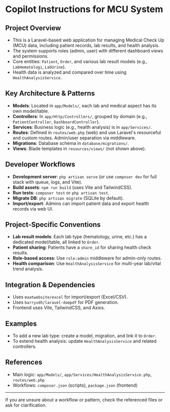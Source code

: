 # Copilot Instructions for MCU System

## Project Overview
- This is a Laravel-based web application for managing Medical Check Up (MCU) data, including patient records, lab results, and health analysis.
- The system supports roles (admin, user) with different dashboard views and permissions.
- Core entities: `Patient`, `Order`, and various lab result models (e.g., `LabHematologi`, `LabUrine`).
- Health data is analyzed and compared over time using `HealthAnalysisService`.

## Key Architecture & Patterns
- **Models**: Located in `app/Models/`, each lab and medical aspect has its own model/table.
- **Controllers**: In `app/Http/Controllers/`, grouped by domain (e.g., `PatientController`, `DashboardController`).
- **Services**: Business logic (e.g., health analysis) is in `app/Services/`.
- **Routes**: Defined in `routes/web.php` (web) and use Laravel's resourceful and custom routes. Admin/user separation via middleware.
- **Migrations**: Database schema in `database/migrations/`.
- **Views**: Blade templates in `resources/views/` (not shown above).

## Developer Workflows
- **Development server**: `php artisan serve` (or use `composer dev` for full stack with queue, logs, and Vite).
- **Build assets**: `npm run build` (uses Vite and TailwindCSS).
- **Run tests**: `composer test` or `php artisan test`.
- **Migrate DB**: `php artisan migrate` (SQLite by default).
- **Import/export**: Admins can import patient data and export health records via web UI.

## Project-Specific Conventions
- **Lab result models**: Each lab type (hematology, urine, etc.) has a dedicated model/table, all linked to `Order`.
- **Patient sharing**: Patients have a `share_id` for sharing health check results.
- **Role-based access**: Use `role:admin` middleware for admin-only routes.
- **Health comparison**: Use `HealthAnalysisService` for multi-year lab/vital trend analysis.

## Integration & Dependencies
- Uses `maatwebsite/excel` for import/export (Excel/CSV).
- Uses `barryvdh/laravel-dompdf` for PDF generation.
- Frontend uses Vite, TailwindCSS, and Axios.

## Examples
- To add a new lab type: create a model, migration, and link it to `Order`.
- To extend health analysis: update `HealthAnalysisService` and related controllers.

## References
- Main logic: `app/Models/`, `app/Services/HealthAnalysisService.php`, `routes/web.php`
- Workflows: `composer.json` (scripts), `package.json` (frontend)

---
If you are unsure about a workflow or pattern, check the referenced files or ask for clarification.
